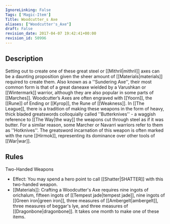 ```yaml
---
IgnoreLinking: False
Tags: ['Magic-Item']
Title: Woodcutter_s Axe
aliases: ["Woodcutter's_Axe"]
draft: False
revision_date: 2017-04-07 19:42:41+00:00
revision_id: 50996
---
```


## Description
Setting out to create one of these great steel or [[Mithril|mithril]] axes can be a daunting proposition given the sheer amount of [[Materials|materials]] required to create them. Also known as a ''Sundering Axe'', their most common form is that of a great daneaxe wielded by a Varushkan or [[Wintermark]] warrior, although they are also popular in some parts of [[Marches]]. Woodcutter’s Axes are often engraved with [[Yoorn]], the [[Rune]] of Ending or [[Kyrop]], the Rune of [[Weakness]].
In [[The League]], there is a tradition of making these weapons in the form of heavy, thick bladed greatswords colloquially called ''Butterknives'' - a waggish reference to [[The Way|the way]] the weapons cut through steel as if it was butter. For a similar reason, some Marcher or Navarri warriors refer to them as ''Hotknives''. The greatsword incarnation of this weapon is often marked with the rune [[Hirmok]], representing its dominance over other tools of [[War|war]].
## Rules
Two-Handed Weapons
* Effect: You may spend a hero point to call [[Shatter|SHATTER]] with this two-handed weapon.
* [[Materials]]: Crafting a Woodcutter's Axe requires nine ingots of orichalum, fifteen ingots of [[Tempest jade|tempest jade]], nine ingots of [[Green iron|green iron]], three measures of [[Ambergelt|ambergelt]], three measures of beggar's lye, and three measures of [[Dragonbone|dragonbone]]. It takes one month to make one of these items.